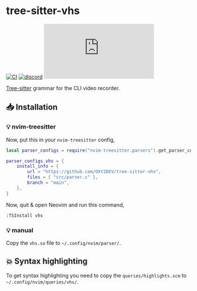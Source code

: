 # tree-sitter-vhs

[![CI][ci]](https://github.com/OXY2DEV/tree-sitter-vhs/actions/workflows/ci.yml)
[![discord][discord]](https://discord.gg/w7nTvsVJhm)
[![matrix][matrix]](https://matrix.to/#/#tree-sitter-chat:matrix.org)

[Tree-sitter](https://github.com/tree-sitter/tree-sitter) grammar for the CLI video recorder.

[ci]: https://img.shields.io/github/actions/workflow/status/OXY2DEV/tree-sitter-vhs/ci.yml?logo=github&label=CI
[discord]: https://img.shields.io/discord/1063097320771698699?logo=discord&label=discord
[matrix]: https://img.shields.io/matrix/tree-sitter-chat%3Amatrix.org?logo=matrix&label=matrix

## 📥 Installation

### 💡 nvim-treesitter

Now, put this in your `nvim-treesitter` config,

```lua
local parser_configs = require("nvim-treesitter.parsers").get_parser_configs();

parser_configs.vhs = {
    install_info = {
        url = "https://github.com/OXY2DEV/tree-sitter-vhs",
        files = { "src/parser.c" },
        branch = "main",
    },
}
```

Now, quit & open Neovim and run this command,

```vim
:TSInstall vhs
```

### 💡 manual

Copy the `vhs.so` file to `~/.config/nvim/parser/`.

## 💥 Syntax highlighting

To get syntax highlighting you need to copy the `queries/highlights.scm` to `~/.config/nvim/queries/vhs/`.

